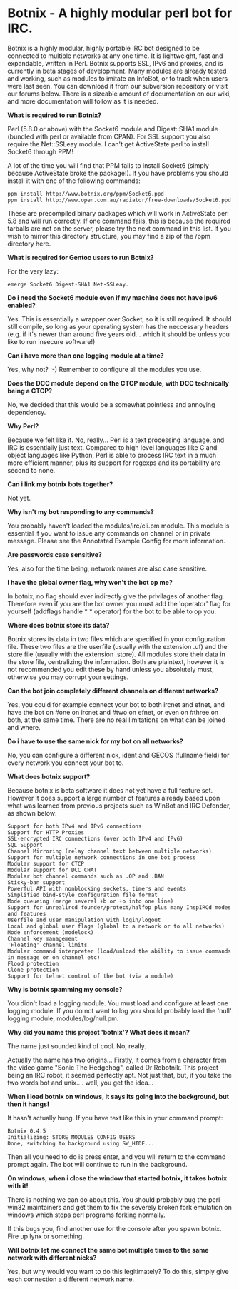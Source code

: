 # Botnix - A highly modular perl bot for IRC.

Botnix is a highly modular, highly portable IRC bot designed to be connected to multiple networks at any one time. It is lightweight, fast and expandable, written in Perl. Botnix supports SSL, IPv6 and proxies, and is currently in beta stages of development. Many modules are already tested and working, such as modules to imitate an InfoBot, or to track when users were last seen. You can download it from our subversion repository or visit our forums below. There is a sizeable amount of documentation on our wiki, and more documentation will follow as it is needed. 

**What is required to run Botnix?**

Perl (5.8.0 or above) with the Socket6 module and Digest::SHA1 module (bundled with perl or available from CPAN). For SSL support you also require the Net::SSLeay module.
I can't get ActiveState perl to install Socket6 through PPM!

A lot of the time you will find that PPM fails to install Socket6 (simply because ActiveState broke the package!). If you have problems you should install it with one of the following commands:

    ppm install http://www.botnix.org/ppm/Socket6.ppd
    ppm install http://www.open.com.au/radiator/free-downloads/Socket6.ppd

These are precompiled binary packages which will work in ActiveState perl 5.8 and will run correctly. If one command fails, this is because the required tarballs are not on the server, please try the next command in this list. If you wish to mirror this directory structure, you may find a zip of the /ppm directory here.

**What is required for Gentoo users to run Botnix?**

For the very lazy:

    emerge Socket6 Digest-SHA1 Net-SSLeay.

**Do i need the Socket6 module even if my machine does not have ipv6 enabled?**

Yes. This is essentially a wrapper over Socket, so it is still required. It should still compile, so long as your operating system has the neccessary headers (e.g. if it's newer than around five years old... which it should be unless you like to run insecure software!)


**Can i have more than one logging module at a time?**

Yes, why not? :-) Remember to configure all the modules you use.


**Does the DCC module depend on the CTCP module, with DCC technically being a CTCP?**

No, we decided that this would be a somewhat pointless and annoying dependency.


**Why Perl?**

Because we felt like it. No, really... Perl is a text processing language, and IRC is essentially just text. Compared to high level languages like C and object languages like Python, Perl is able to process IRC text in a much more efficient manner, plus its support for regexps and its portability are second to none.


**Can i link my botnix bots together?**

Not yet.


**Why isn't my bot responding to any commands?**

You probably haven't loaded the modules/irc/cli.pm module. This module is essential if you want to issue any commands on channel or in private message. Please see the Annotated Example Config for more information.


**Are passwords case sensitive?**

Yes, also for the time being, network names are also case sensitive.


**I have the global owner flag, why won't the bot op me?**

In botnix, no flag should ever indirectly give the privilages of another flag. Therefore even if you are the bot owner you must add the 'operator' flag for yourself (addflags handle * * operator) for the bot to be able to op you.


**Where does botnix store its data?**

Botnix stores its data in two files which are specified in your configuration file. These two files are the userfile (usually with the extension .uf) and the store file (usually with the extension .store). All modules store their data in the store file, centralizing the information. Both are plaintext, however it is not recommended you edit these by hand unless you absolutely must, otherwise you may corrupt your settings.


**Can the bot join completely different channels on different networks?**

Yes, you could for example connect your bot to both ircnet and efnet, and have the bot on #one on ircnet and #two on efnet, or even on #three on both, at the same time. There are no real limitations on what can be joined and where.


**Do i have to use the same nick for my bot on all networks?**

No, you can configure a different nick, ident and GECOS (fullname field) for every network you connect your bot to.


**What does botnix support?**

Because botnix is beta software it does not yet have a full feature set. However it does support a large number of features already based upon what was learned from previous projects such as WinBot and IRC Defender, as shown below:


    Support for both IPv4 and IPv6 connections
    Support for HTTP Proxies
    SSL-encrypted IRC connections (over both IPv4 and IPv6)
    SQL Support
    Channel Mirroring (relay channel text between multiple networks)
    Support for multiple network connections in one bot process
    Modular support for CTCP
    Modular support for DCC CHAT
    Modular bot channel commands such as .OP and .BAN
    Sticky-ban support
    Powerful API with nonblocking sockets, timers and events
    Simplified bind-style configuration file format
    Mode queueing (merge several +b or +o into one line)
    Support for unrealircd founder/protect/halfop plus many InspIRCd modes and features
    Userfile and user manipulation with login/logout
    Local and global user flags (global to a network or to all networks)
    Mode enforcement (modelock)
    Channel key management
    'Floating' channel limits
    Modular command interpreter (load/unload the ability to issue commands in message or on channel etc)
    Flood protection
    Clone protection
    Support for telnet control of the bot (via a module)

**Why is botnix spamming my console?**

You didn't load a logging module. You must load and configure at least one logging module. If you do not want to log you should probably load the 'null' logging module, modules/log/null.pm.


**Why did you name this project 'botnix'? What does it mean?**

The name just sounded kind of cool. No, really.

Actually the name has two origins... Firstly, it comes from a character from the video game "Sonic The Hedgehog", called Dr Robotnik. This project being an IRC robot, it seemed perfectly apt. Not just that, but, if you take the two words bot and unix.... well, you get the idea...


**When i load botnix on windows, it says its going into the background, but then it hangs!**

It hasn't actually hung. If you have text like this in your command prompt:

    Botnix 0.4.5
    Initializing: STORE MODULES CONFIG USERS
    Done, switching to background using SW_HIDE...

Then all you need to do is press enter, and you will return to the command prompt again. The bot will continue to run in the background.


**On windows, when i close the window that started botnix, it takes botnix with it!**

There is nothing we can do about this. You should probably bug the perl win32 maintainers and get them to fix the severely broken fork emulation on windows which stops perl programs forking normally.

If this bugs you, find another use for the console after you spawn botnix. Fire up lynx or something.


**Will botnix let me connect the same bot multiple times to the same network with different nicks?**

Yes, but why would you want to do this legitimately? To do this, simply give each connection a different network name. 
